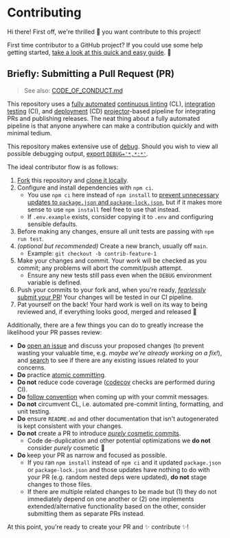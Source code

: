 # Contributing

Hi there! First off, we're thrilled 🤩 you want contribute to this project!

First time contributor to a GitHub project? If you could use some help getting
started, [take a look at this quick and easy guide][how-to-contribute]. 💜

## Briefly: Submitting a Pull Request (PR)

> See also: [CODE_OF_CONDUCT.md][code-of-conduct]

This repository uses a [fully automated][github-actions] [continuous
linting][husky-cl] (CL), [integration testing][gha-ci] (CI), and
[deployment][gha-ci] (CD) [projector][projector]-based pipeline for integrating
PRs and publishing releases. The neat thing about a fully automated pipeline is
that anyone anywhere can make a contribution quickly and with minimal tedium.

This repository makes extensive use of [debug][pkg-debug]. Should you wish to
view all possible debugging output, [export
`DEBUG='*,*:*'`][pkg-debug-wildcards].

The ideal contributor flow is as follows:

1.  [Fork][fork] this repository and [clone it locally][how-to-clone].
2.  Configure and install dependencies with `npm ci`.
    - You use `npm ci` here instead of `npm install` to [prevent unnecessary
      updates to `package.json` and `package-lock.json`][npm-ci], but if it
      makes more sense to use `npm install` feel free to use that instead.
    - If `.env.example` exists, consider copying it to `.env` and configuring
      sensible defaults.
3.  Before making any changes, ensure all unit tests are passing with
    `npm run test`.
4.  _(optional but recommended)_ Create a new branch, usually off `main`.
    - Example: `git checkout -b contrib-feature-1`
5.  Make your changes and commit. Your work will be checked as you commit; any
    problems will abort the commit/push attempt.
    - Ensure any new tests still pass even when the `DEBUG` environment variable
      is defined.
6.  Push your commits to your fork and, when you're ready, [_fearlessly_ submit
    your PR][pr-compare]! Your changes will be tested in our CI pipeline.
7.  Pat yourself on the back! Your hard work is well on its way to being
    reviewed and, if everything looks good, merged and released 🚀

Additionally, there are a few things you can do to greatly increase the
likelihood your PR passes review:

- **Do** [open an issue][choose-new-issue] and discuss your proposed changes (to
  prevent wasting your valuable time, e.g. _maybe we're already working on a
  fix!_), and [search][open-issues] to see if there are any existing issues
  related to your concerns.
- **Do** practice [atomic committing][atomic-commits].
- **Do not** reduce code coverage ([codecov][codecov] checks are performed
  during CI).
- **Do** [follow convention][conventional-commits] when coming up with your
  commit messages.
- **Do not** circumvent CL, i.e. automated pre-commit linting, formatting, and
  unit testing.
- **Do** ensure `README.md` and other documentation that isn't autogenerated is
  kept consistent with your changes.
- **Do not** create a PR to introduce [_purely_ cosmetic
  commits][cosmetic-commits].
  - Code de-duplication and other potential optimizations we **do not** consider
    _purely_ cosmetic 🙂
- **Do** keep your PR as narrow and focused as possible.
  - If you ran `npm install` instead of `npm ci` and it updated `package.json`
    or `package-lock.json` and those updates have nothing to do with your PR
    (e.g. random nested deps were updated), **do not** stage changes to those
    files.
  - If there are multiple related changes to be made but (1) they do not
    immediately depend on one another or (2) one implements extended/alternative
    functionality based on the other, consider submitting them as separate PRs
    instead.

At this point, you're ready to create your PR and ✨ contribute ✨!

[how-to-contribute]: https://www.dataschool.io/how-to-contribute-on-github
[code-of-conduct]: /.github/CODE_OF_CONDUCT.md
[github-actions]: https://github.com/features/actions
[husky-cl]: https://github.com/Xunnamius/projector/tree/main/.husky
[gha-ci]: .github/workflows/build-test.yml
[projector]: https://github.com/Xunnamius/projector#readme
[pkg-debug]: https://www.npmjs.com/package/debug
[pkg-debug-wildcards]: https://www.npmjs.com/package/debug#wildcards
[fork]: https://github.com/Xunnamius/projector/fork
[how-to-clone]:
  https://docs.github.com/en/free-pro-team@latest/github/creating-cloning-and-archiving-repositories/cloning-a-repository
[npm-ci]: https://docs.npmjs.com/cli/v6/commands/npm-ci
[pr-compare]: https://github.com/Xunnamius/projector/compare
[choose-new-issue]: https://github.com/Xunnamius/projector/issues/new/choose
[open-issues]: https://github.com/Xunnamius/projector/issues?q=
[atomic-commits]: https://www.codewithjason.com/atomic-commits-testing/
[codecov]: https://about.codecov.io/
[conventional-commits]: https://www.conventionalcommits.org/en/v1.0.0/#summary
[cosmetic-commits]:
  https://github.com/rails/rails/pull/13771#issuecomment-32746700
